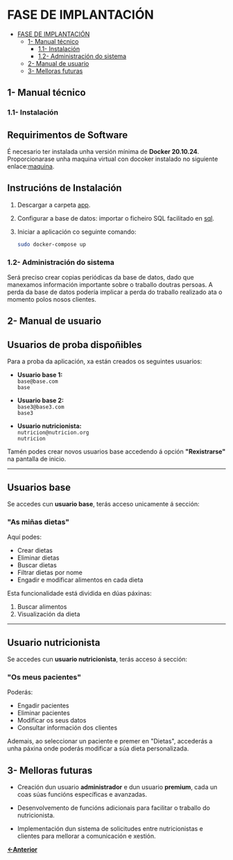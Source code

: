 # FASE DE IMPLANTACIÓN

- [FASE DE IMPLANTACIÓN](#fase-de-implantación)
  - [1- Manual técnico](#1--manual-técnico)
    - [1.1- Instalación](#11--instalación)
    - [1.2- Administración do sistema](#12--administración-do-sistema)
  - [2- Manual de usuario](#2--manual-de-usuario)
  - [3- Melloras futuras](#3--melloras-futuras)

## 1- Manual técnico

### 1.1- Instalación

## Requirimentos de Software

É necesario ter instalada unha versión mínima de **Docker 20.10.24**.
Proporcionarase unha maquina virtual con docoker instalado no siguiente enlace:[maquina](https://mega.nz/file/xatVzBKL#0_WqKSp32VdnPOn3TOrxph8G9HuqbHW5pCsQ0IdqvmU).

## Instrucións de Instalación

1. Descargar a carpeta [app](/codigo/app/).
2. Configurar a base de datos: importar o ficheiro SQL facilitado en [sql](/codigo/sql/nutripro(pruebas).sql).
3. Iniciar a aplicación co seguinte comando:

   ```bash
   sudo docker-compose up

### 1.2- Administración do sistema

Será preciso crear copias periódicas da base de datos, dado que manexamos información importante sobre o traballo doutras persoas. A perda da base de datos podería implicar a perda do traballo realizado ata o momento polos nosos clientes.

## 2- Manual de usuario
## Usuarios de proba dispoñibles

Para a proba da aplicación, xa están creados os seguintes usuarios:

- **Usuario base 1:**  
  `base@base.com`  
  `base`

- **Usuario base 2:**  
  `base3@base3.com`  
  `base3`

- **Usuario nutricionista:**  
  `nutricion@nutricion.org`  
  `nutricion`

Tamén podes crear novos usuarios base accedendo á opción **"Rexistrarse"** na pantalla de inicio.

---

## Usuarios base

Se accedes cun **usuario base**, terás acceso unicamente á sección:

### "As miñas dietas"

Aquí podes:
- Crear dietas
- Eliminar dietas
- Buscar dietas
- Filtrar dietas por nome
- Engadir e modificar alimentos en cada dieta

Esta funcionalidade está dividida en dúas páxinas:
1. Buscar alimentos
2. Visualización da dieta

---

## Usuario nutricionista

Se accedes cun **usuario nutricionista**, terás acceso á sección:

### "Os meus pacientes"

Poderás:
- Engadir pacientes
- Eliminar pacientes
- Modificar os seus datos
- Consultar información dos clientes

Ademais, ao seleccionar un paciente e premer en "Dietas", accederás a unha páxina onde poderás modificar a súa dieta personalizada.

## 3- Melloras futuras
- Creación dun usuario **administrador** e dun usuario **premium**, cada un coas súas funcións específicas e avanzadas.

- Desenvolvemento de funcións adicionais para facilitar o traballo do nutricionista.

- Implementación dun sistema de solicitudes entre nutricionistas e clientes para mellorar a comunicación e xestión.

[**<-Anterior**](../../README.md)
